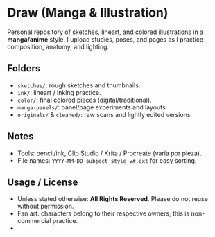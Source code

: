 # Draw (Manga & Illustration)

Personal repository of sketches, lineart, and colored illustrations in a **manga/animé** style.
I upload studies, poses, and pages as I practice composition, anatomy, and lighting.

## Folders
- `sketches/`: rough sketches and thumbnails.
- `ink/`: lineart / inking practice.
- `color/`: final colored pieces (digital/traditional).
- `manga-panels/`: panel/page experiments and layouts.
- `originals/` & `cleaned/`: raw scans and lightly edited versions.

## Notes
- Tools: pencil/ink, Clip Studio / Krita / Procreate (varía por pieza).
- File names: `YYYY-MM-DD_subject_style_v#.ext` for easy sorting.

## Usage / License
- Unless stated otherwise: **All Rights Reserved**. Please do not reuse without permission.
- Fan art: characters belong to their respective owners; this is non-commercial practice.
- 
